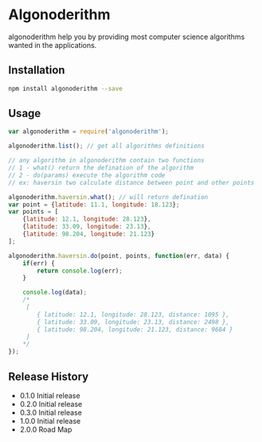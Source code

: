 # Algonoderithm

algonoderithm help you by providing most computer science algorithms wanted in the applications.

## Installation

```bash
npm install algonoderithm --save
```

## Usage

```javascript
var algonoderithm = require('algonoderithm');

algonoderithm.list(); // get all algorithms definitions

// any algorithm in algonoderithm contain two functions
// 1 - what() return the defination of the algorithm
// 2 - do(params) execute the algorithm code
// ex: haversin two calculate distance between point and other points

algonoderithm.haversin.what(); // will return defination
var point = {latitude: 11.1, longitude: 18.123};
var points = [
    {latitude: 12.1, longitude: 28.123},
    {latitude: 33.09, longitude: 23.13},
    {latitude: 98.204, longitude: 21.123}
];

algonoderithm.haversin.do(point, points, function(err, data) {
    if(err) {
        return console.log(err);
    }

    console.log(data);
    /*
     [
        { latitude: 12.1, longitude: 28.123, distance: 1095 },
        { latitude: 33.09, longitude: 23.13, distance: 2498 },
        { latitude: 98.204, longitude: 21.123, distance: 9684 }
     ]
    */
});
```

## Release History

* 0.1.0 Initial release
* 0.2.0 Initial release
* 0.3.0 Initial release
* 1.0.0 Initial release
* 2.0.0 Road Map